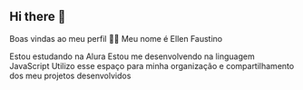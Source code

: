 ## Hi there 👋

Boas vindas ao meu perfil 💙💙
Meu nome é Ellen Faustino

Estou estudando na Alura
Estou me desenvolvendo na linguagem JavaScript
Utilizo esse espaço para minha organização e compartilhamento dos meu projetos desenvolvidos

